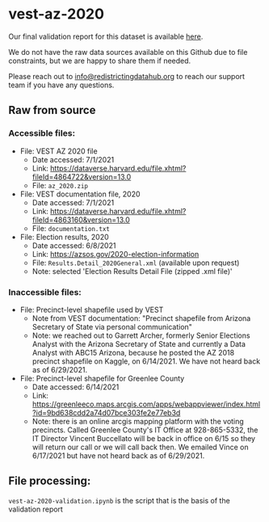 # vest-az-2020

Our final validation report for this dataset is available [here](https://redistrictingdatahub.org/dataset/vest-2020-arizona-precinct-and-election-results/).

We do not have the raw data sources available on this Github due to file constraints, but we are happy to share them if needed. 

Please reach out to info@redistrictingdatahub.org to reach our support team if you have any questions.

## Raw from source

### Accessible files:

- File: VEST AZ 2020 file
   - Date accessed: 7/1/2021
   - Link: https://dataverse.harvard.edu/file.xhtml?fileId=4864722&version=13.0
   - File: `az_2020.zip`
- File: VEST documentation file, 2020
   - Date accessed: 7/1/2021
   - Link: https://dataverse.harvard.edu/file.xhtml?fileId=4863160&version=13.0
   - File: `documentation.txt`
- File: Election results, 2020
  - Date accessed: 6/8/2021
  - Link: https://azsos.gov/2020-election-information
  - File: `Results.Detail_2020General.xml` (available upon request)
  - Note: selected 'Election Results Detail File (zipped .xml file)'
   
### Inaccessible files:
- File: Precinct-level shapefile used by VEST
  - Note from VEST documentation: "Precinct shapefile from Arizona Secretary of State via personal communication"
  - Note: we reached out to Garrett Archer, formerly Senior Elections Analyst with the Arizona Secretary of State and currently a Data Analyst with ABC15 Arizona, because he posted the AZ 2018 precinct shapefile on Kaggle, on 6/14/2021. We have not heard back as of 6/29/2021.   
- File: Precinct-level shapefile for Greenlee County
  - Date accessed: 6/14/2021
  - Link: https://greenleeco.maps.arcgis.com/apps/webappviewer/index.html?id=9bd638cdd2a74d07bce303fe2e77eb3d
  - Note: there is an online arcgis mapping platform with the voting precincts. Called Greenlee County's IT Office at 928-865-5332, the IT Director Vincent Buccellato will be back in office on 6/15 so they will return our call or we will call back then. We emailed Vince on 6/17/2021 but have not heard back as of 6/29/2021. 

## File processing:

`vest-az-2020-validation.ipynb` is the script that is the basis of the validation report

